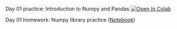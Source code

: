 Day 01 practice: Introduction to Numpy and Pandas [![Open In Colab](https://colab.research.google.com/assets/colab-badge.svg)](https://colab.research.google.com/github/girafe-ai/madmo-basic/blob/madmo-basic-21-11/01_intro/day01_simple_tools.ipynb)

Day 01 homework: Numpy library practice ([Notebook](assignment01_numpy.ipynb))

